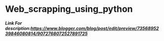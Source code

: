 # Web_scrapping_using_python

##### Link For description:https://www.blogger.com/blog/post/edit/preview/7356895239846080814/9072768072527891725
